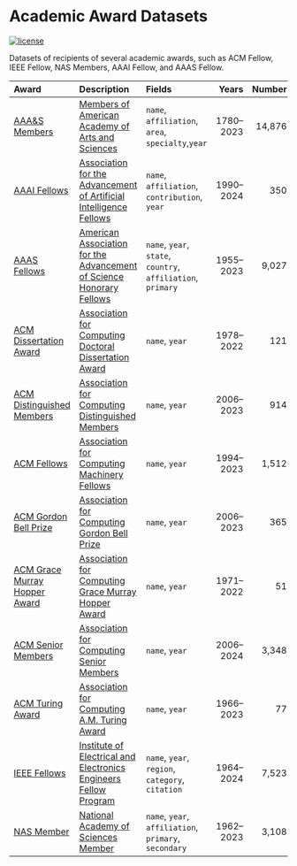 # Academic Award Datasets

[![license](https://img.shields.io/badge/License-MIT-brightscreen)](https://github.com/xiaohk/academic-award/blob/main/LICENSE)

Datasets of recipients of several academic awards, such as ACM Fellow, IEEE
Fellow, NAS Members, AAAI Fellow, and AAAS Fellow.

| Award                                                                      | Description                                                                                                                             | Fields                                                       |     Years | Number |
| :------------------------------------------------------------------------- | :-------------------------------------------------------------------------------------------------------------------------------------- | :----------------------------------------------------------- | --------: | -----: |
| [AAA&S Members](./data/amacad-members.json)                                | [Members of American Academy of Arts and Sciences](https://www.amacad.org/members)                                                      | `name`, `affiliation`, `area`, `specialty`,`year`            | 1780–2023 | 14,876 |
| [AAAI Fellows](./data/aaai-fellows.json)                                   | [Association for the Advancement of Artificial Intelligence Fellows](https://aaai.org/about-aaai/aaai-awards/the-aaai-fellows-program/) | `name`, `affiliation`, `contribution`, `year`                | 1990–2024 |    350 |
| [AAAS Fellows](./data/aaas-fellows.json)                                   | [American Association for the Advancement of Science Honorary Fellows](https://www.aaas.org/fellows)                                    | `name`, `year`, `state`, `country`, `affiliation`, `primary` | 1955–2023 |  9,027 |
| [ACM Dissertation Award](./data/acm-dissertation-award.json)               | [Association for Computing Doctoral Dissertation Award](https://awards.acm.org/doctoral-dissertation/nominations)                       | `name`, `year`                                               | 1978–2022 |    121 |
| [ACM Distinguished Members](./data/acm-distinguished-member.json)          | [Association for Computing Distinguished Members](https://awards.acm.org/distinguished-members)                                         | `name`, `year`                                               | 2006–2023 |    914 |
| [ACM Fellows](./data/acm-fellow.json)                                      | [Association for Computing Machinery Fellows](https://awards.acm.org/fellows)                                                           | `name`, `year`                                               | 1994–2023 |  1,512 |
| [ACM Gordon Bell Prize](./data/acm-gordon-bell-prize.json)                 | [Association for Computing Gordon Bell Prize](https://awards.acm.org/bell)                                                              | `name`, `year`                                               | 2006–2023 |    365 |
| [ACM Grace Murray Hopper Award](./data/acm-grace-murray-hopper-award.json) | [Association for Computing Grace Murray Hopper Award](https://awards.acm.org/hopper)                                                    | `name`, `year`                                               | 1971–2022 |     51 |
| [ACM Senior Members](./data/acm-senior-member.json)                        | [Association for Computing Senior Members](https://awards.acm.org/senior-members)                                                       | `name`, `year`                                               | 2006–2024 |  3,348 |
| [ACM Turing Award](./data/acm-turing-award.json)                           | [Association for Computing A.M. Turing Award](https://amturing.acm.org/)                                                                | `name`, `year`                                               | 1966–2023 |     77 |
| [IEEE Fellows](./data/ieee-fellows.json)                                   | [Institute of Electrical and Electronics Engineers Fellow Program](https://www.ieee.org/membership/fellows/index.html)                  | `name`, `year`, `region`, `category`, `citation`             | 1964–2024 |  7,523 |
| [NAS Member](./data/nas-members.json)                                      | [National Academy of Sciences Member](https://www.nasonline.org/membership/)                                                            | `name`, `year`, `affiliation`, `primary`, `secondary`        | 1962–2023 |  3,108 |
